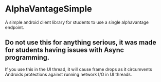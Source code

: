 # AlphaVantageSimple
A simple android client library for students to use a single alphavantage endpoint.

## Do not use this for anything serious, it was made for students having issues with Async programming.
If you use this in the UI thread, it will cause frame drops as it circumvents Androids protections against running
network I/O in UI threads.
